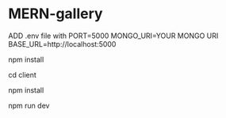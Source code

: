 # MERN-gallery

ADD .env file with 
PORT=5000
MONGO_URI=YOUR MONGO URI
BASE_URL=http://localhost:5000


npm install

cd client

npm install

npm run dev

